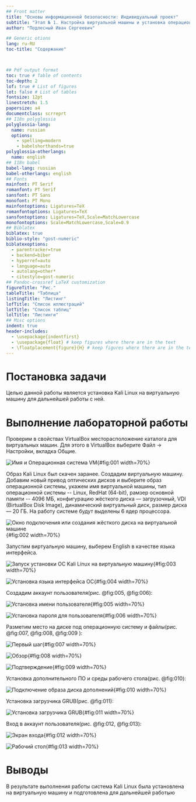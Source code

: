 ```yaml
---
## Front matter
title: "Основы информационной безопасности: Индивидуальный проект"
subtitle: "Этап № 1. Настройка виртуальной машины и установка операционной системы "
author: "Подлесный Иван Сергеевич"

## Generic otions
lang: ru-RU
toc-title: "Содержание"



## Pdf output format
toc: true # Table of contents
toc-depth: 2
lof: true # List of figures
lot: false # List of tables
fontsize: 12pt
linestretch: 1.5
papersize: a4
documentclass: scrreprt
## I18n polyglossia
polyglossia-lang:
  name: russian
  options:
	- spelling=modern
	- babelshorthands=true
polyglossia-otherlangs:
  name: english
## I18n babel
babel-lang: russian
babel-otherlangs: english
## Fonts
mainfont: PT Serif
romanfont: PT Serif
sansfont: PT Sans
monofont: PT Mono
mainfontoptions: Ligatures=TeX
romanfontoptions: Ligatures=TeX
sansfontoptions: Ligatures=TeX,Scale=MatchLowercase
monofontoptions: Scale=MatchLowercase,Scale=0.9
## Biblatex
biblatex: true
biblio-style: "gost-numeric"
biblatexoptions:
  - parentracker=true
  - backend=biber
  - hyperref=auto
  - language=auto
  - autolang=other*
  - citestyle=gost-numeric
## Pandoc-crossref LaTeX customization
figureTitle: "Рис."
tableTitle: "Таблица"
listingTitle: "Листинг"
lofTitle: "Список иллюстраций"
lotTitle: "Список таблиц"
lolTitle: "Листинги"
## Misc options
indent: true
header-includes:
  - \usepackage{indentfirst}
  - \usepackage{float} # keep figures where there are in the text
  - \floatplacement{figure}{H} # keep figures where there are in the text
---
```


# Постановка задачи

Целью данной работы является установка Kali Linux на виртуальную машину для дальнейшей работы с ней.

# Выполнение лабораторной работы

Проверим в свойствах VirtualBox месторасположение каталога для виртуальных машин. Для этого в VirtualBox выберите Файл -> Настройки, вкладка Общие. 


![Имя и Операционная система VM](1.jpg){#fig:001 width=70%}

Образ Kali Linux был скачен заранее. Создадим виртуальную машину. Добавим новый привод оптических дисков и выберите образ операционной системы, укажем имя виртуальной машины, тип операционной системы -- Linux, RedHat (64-bit), рамзер основной памяти  -- 4096 МБ,  конфигурацию жёсткого диска — загрузочный, VDI (BirtualBox Disk Image), динамический виртуальный диск,  размер диска — 20 ГБ. На работу системе будут выделены 6 ядер процессора.

![Окно подключения или создания жёсткого диска на виртуальной машине](2.jpg){#fig:002 width=70%}

Запустим виртуальную машину, выберем English в качестве языка интерфейса.

![Запуск установки OC Kali Linux на виртуальную машину](3.jpg){#fig:003 width=70%}

![Установка языка интерфейса ОС](4.jpg){#fig:004 width=70%}

Создадим аккаунт пользователя(рис. @fig:005, @fig:006):

![Установка имени пользователя](5.jpg){#fig:005 width=70%}

![Установка пароля для пользователя](6.jpg){#fig:006 width=70%}

Разметим место на диске под операционную систему и файлы(рис. @fig:007, @fig:008, @fig:009 ):

![Первый шаг](7.jpg){#fig:007 width=70%}

![Обзор](8.jpg){#fig:008 width=70%}

![Подтверждение](9.jpg){#fig:009 width=70%}

Установка дополнительного ПО и среды рабочего стола(рис. @fig:010):

![Подключение образа диска дополнений](10.jpg){#fig:010 width=70%}

Установка загрузчика GRUB(рис. @fig:011):

![Установка загрузчика GRUB](11.jpg){#fig:011 width=70%}

Вход в аккаунт пользователя(рис. @fig:012, @fig:013):

![Экран входа](12.jpg){#fig:012 width=70%}

![Рабочий стол](13.jpg){#fig:013 width=70%}


# Выводы

В результате выполнения работы система Kali Linux была установлена на виртуальную машину и подготовлена для дальнейшей работыю

